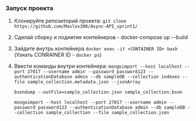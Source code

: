 ### Запуск проекта

1. Клонируйте репозиторий проекта:
     ```git clone https://github.com/Maslov300/Async-API_sprint1/```
2. Сделай сборку и поднятие контейнеров - docker-compose up --build
3. Зайдите внутрь контейнера ```docker exec -it <CONTAINER ID> bash``` (Узнать CONRAINER ID - ```docker ps```)
4. Ввести команды внутри контейнера:
     ```mongoimport --host localhost --port 27017 --username admin --password password123 --authenticationDatabase admin --db sampleDB --collection indexes --file sample_collection.metadata.json --jsonArray```
      
     ```bsondump --outFile=sample_collection.json sample_collection.bson```
   
     ```mongoimport --host localhost --port 27017 --username admin --password password123 --authenticationDatabase admin --db sampleDB --collection sample_collection --file sample_collection.json```
